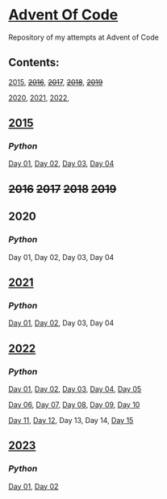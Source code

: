 # [Advent Of Code](https://adventofcode.com/)
Repository of my attempts at Advent of Code

## Contents:
 [2015](https://github.com/anna-lcg/AdventOfCode#2015),  ~~[2016](https://github.com/anna-lcg/AdventOfCode#2016)~~,  ~~[2017](https://github.com/anna-lcg/AdventOfCode#2017)~~,  ~~[2018](https://github.com/anna-lcg/AdventOfCode#2018)~~,  ~~[2019](https://github.com/anna-lcg/AdventOfCode#2019)~~
 
 [2020](https://github.com/anna-lcg/AdventOfCode#2020),  [2021](https://github.com/anna-lcg/AdventOfCode#2021),  [2022](https://github.com/anna-lcg/AdventOfCode#2022), 




## **[2015](https://github.com/anna-lcg/AdventOfCode/tree/main/2015)**
### *Python*
[Day 01](https://github.com/anna-lcg/AdventOfCode/blob/main/2015/Day_01), 
[Day 02](https://github.com/anna-lcg/AdventOfCode/blob/main/2015/Day_02), 
[Day 03](https://github.com/anna-lcg/AdventOfCode/blob/main/2015/Day_03), 
[Day 04](https://github.com/anna-lcg/AdventOfCode/blob/main/2015/Day_04)
## **~~2016~~** **~~2017~~** **~~2018~~** **~~2019~~**
## **2020**
### *Python*
Day 01, 
Day 02, 
Day 03, 
Day 04

## **[2021](https://github.com/anna-lcg/AdventOfCode/tree/main/2021)**
### *Python*
[Day 01](https://github.com/anna-lcg/AdventOfCode/blob/main/2021/Day_01), 
[Day 02](https://github.com/anna-lcg/AdventOfCode/blob/main/2021/Day_02),
Day 03, 
Day 04

## **[2022](https://github.com/anna-lcg/AdventOfCode/tree/main/2022)**
### *Python*
[Day 01](https://github.com/anna-lcg/AdventOfCode/blob/main/2022/Day_01), 
[Day 02](https://github.com/anna-lcg/AdventOfCode/blob/main/2022/Day_02), 
[Day 03](https://github.com/anna-lcg/AdventOfCode/blob/main/2022/Day_03), 
[Day 04](https://github.com/anna-lcg/AdventOfCode/blob/main/2022/Day_04), 
[Day 05](https://github.com/anna-lcg/AdventOfCode/blob/main/2022/Day_05)

[Day 06](https://github.com/anna-lcg/AdventOfCode/blob/main/2022/Day_06), 
[Day 07](https://github.com/anna-lcg/AdventOfCode/blob/main/2022/Day_07), 
[Day 08](https://github.com/anna-lcg/AdventOfCode/blob/main/2022/Day_08), 
[Day 09](https://github.com/anna-lcg/AdventOfCode/blob/main/2022/Day_09), 
[Day 10](https://github.com/anna-lcg/AdventOfCode/blob/main/2022/Day_10)

[Day 11](https://github.com/anna-lcg/AdventOfCode/blob/main/2022/Day_11),
[Day 12](https://github.com/anna-lcg/AdventOfCode/blob/main/2022/Day_12),
Day 13,
Day 14,
[Day 15](https://github.com/anna-lcg/AdventOfCode/blob/main/2022/Day_15)

## **[2023](https://github.com/anna-lcg/AdventOfCode/tree/main/2023)**
### *Python*
[Day 01](https://github.com/anna-lcg/AdventOfCode/blob/main/2023/Day_01), 
[Day 02](https://github.com/anna-lcg/AdventOfCode/blob/main/2023/Day_02)
